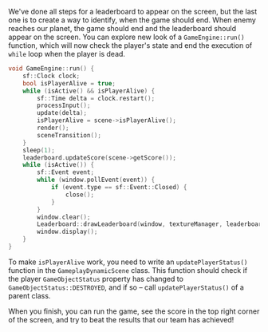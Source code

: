 We've done all steps for a leaderboard to appear on the screen,
but the last one is to create a way to identify, when the game should end.
When enemy reaches our planet, the game should end and the leaderboard should appear on the screen.
You can explore new look of a `GameEngine::run()` function,
which will now check the player's state and end the execution of `while` loop when the player is dead.
```cpp
void GameEngine::run() {
    sf::Clock clock;
    bool isPlayerAlive = true;
    while (isActive() && isPlayerAlive) {
        sf::Time delta = clock.restart();
        processInput();
        update(delta);
        isPlayerAlive = scene->isPlayerAlive();
        render();
        sceneTransition();
    }
    sleep(1);
    leaderboard.updateScore(scene->getScore());
    while (isActive()) {
        sf::Event event;
        while (window.pollEvent(event)) {
            if (event.type == sf::Event::Closed) {
                close();
            }
        }
        window.clear();
        Leaderboard::drawLeaderboard(window, textureManager, leaderboard.getScores());
        window.display();
    }
}
```

To make `isPlayerAlive` work, you need to write an `updatePlayerStatus()` function in the `GameplayDynamicScene` class.
This function should check if the player `GameObjectStatus` property has changed to `GameObjectStatus::DESTROYED`,
and if so – call `updatePlayerStatus()` of a parent class.

When you finish, you can run the game, see the score in the top right corner of the screen,
and try to beat the results that our team has achieved!
